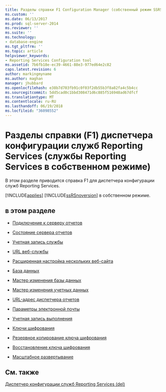 ```yaml
---
title: Разделы справки F1 Configuration Manager (собственный режим SSRS) служб Reporting Services | Документы Microsoft
ms.custom: ''
ms.date: 06/13/2017
ms.prod: sql-server-2014
ms.reviewer: ''
ms.suite: ''
ms.technology:
- database-engine
ms.tgt_pltfrm: ''
ms.topic: article
helpviewer_keywords:
- Reporting Services Configuration tool
ms.assetid: 7b6fb18e-ec39-4661-88e3-977ed64e2c82
caps.latest.revision: 6
author: markingmyname
ms.author: maghan
manager: jhubbard
ms.openlocfilehash: e38b7d703fb91c0f03f2db55b3f8a82fa4c5b4cc
ms.sourcegitcommit: 5dd5cad0c1bbd308471d6c885f516948ad67dfcf
ms.translationtype: MT
ms.contentlocale: ru-RU
ms.lasthandoff: 06/19/2018
ms.locfileid: "36098552"
---
```

# <a name="reporting-services-configuration-manager-f1-help-topics-ssrs-native-mode"></a>Разделы справки (F1) диспетчера конфигурации служб Reporting Services (службы Reporting Services в собственном режиме)
  В этом разделе приводится справка F1 для диспетчера конфигурации служб Reporting Services.  
  
 [!INCLUDE[applies](../../includes/applies-md.md)] [!INCLUDE[ssRSnoversion](../../includes/ssrsnoversion-md.md)] в собственном режиме.  
  
## <a name="in-this-section"></a>в этом разделе  
  
-   [Подключение к серверу отчетов](../../../2014/sql-server/install/connect-to-a-native-mode-report-server.md)  
  
-   [Состояние сервера отчетов](../../../2014/sql-server/install/report-server-status-ssrs-native-mode.md)  
  
-   [Учетная запись службы](../../../2014/sql-server/install/service-account-ssrs-native-mode.md)  
  
-   [URL веб-службы](../../../2014/sql-server/install/web-service-url-ssrs-native-mode.md)  
  
-   [Расширенная настройка нескольких веб-сайта](../../../2014/sql-server/install/advanced-multiple-web-site-configuration-ssrs-native-mode.md)  
  
-   [База данных](../../../2014/sql-server/install/database-ssrs-native-mode.md)  
  
-   [Мастер изменения базы данных](../../../2014/sql-server/install/change-database-wizard-ssrs-native-mode.md)  
  
-   [Мастер изменения учетных данных](../../../2014/sql-server/install/change-credentials-wizard-ssrs-native-mode.md)  
  
-   [URL-адрес диспетчера отчетов](../../../2014/sql-server/install/report-manager-url-ssrs-native-mode.md)  
  
-   [Параметры электронной почты](../../reporting-services/install-windows/e-mail-settings-reporting-services-native-mode-configuration-manager.md)  
  
-   [Учетная запись выполнения](../../../2014/sql-server/install/execution-account-ssrs-native-mode.md)  
  
-   [Ключи шифрования](../../../2014/sql-server/install/encryption-keys-ssrs-native-mode.md)  
  
-   [Резервное копирование ключа шифрования](../../../2014/sql-server/install/backup-encryption-key-ssrs-native-mode.md)  
  
-   [Восстановление ключа шифрования](../../../2014/sql-server/install/restore-encryption-key-ssrs-native-mode.md)  
  
-   [Масштабное развертывание](../../../2014/sql-server/install/scale-out-deployment-native-mode-report-server.md)  
  
## <a name="see-also"></a>См. также  
 [Диспетчер конфигурации служб Reporting Services &#40;del&#41;](/sql/2014/sql-server/install/reporting-services-configuration-manager-native-mode)  
  
  
